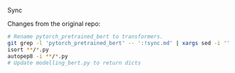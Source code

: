 Sync

Changes from the original repo:

```sh
# Rename pytorch_pretrained_bert to transformers.
git grep -l 'pytorch_pretrained_bert' -- ':!sync.md' | xargs sed -i '' -e 's/pytorch_pretrained_bert/transformers/g'
isort **/*.py
autopep8 -i **/*.py
# Update modelling_bert.py to return dicts
```
